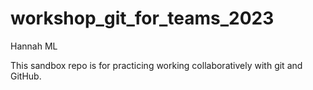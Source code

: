 # workshop_git_for_teams_2023

Hannah ML

This sandbox repo is for practicing working collaboratively with git and GitHub.

